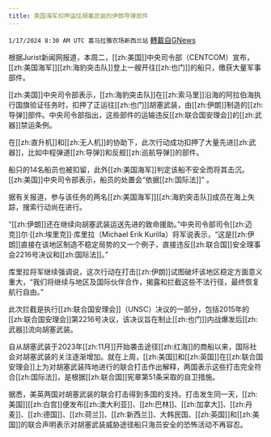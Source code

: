 ```yaml
---
title: 美国海军扣押运往胡塞武装的伊朗导弹部件
---
```

`1/17/2024 8:30 AM UTC 喜马拉雅农场新西兰站` [轉載自GNews](https://gnews.org/articles/2227624)

根据Jurist新闻网报道，本周二，[[zh:美国]]中央司令部（CENTCOM）宣布，[[zh:美国海军]][[zh:海豹突击队]]登上一艘开往[[zh:也门]]的船只，缴获大量军事部件。

[[zh:美国]]中央司令部表示，[[zh:海豹突击队]]在[[zh:索马里]]沿海的阿拉伯海执行国旗验证任务时，扣押了正运往[[zh:也门]]胡塞武装，由[[zh:伊朗]]制造的[[zh:导弹]]部件。中央司令部指出，这些部件的运输违反[[zh:联合国安理会]]的[[zh:武器]]禁运条例。

在[[zh:直升机]]和[[zh:无人机]]的协助下，此次行动成功扣押了大量先进[[zh:武器]]，比如中程弹道[[zh:导弹]]和反舰[[zh:巡航导弹]]的部件。

船只的14名船员也被扣留，此外[[zh:美国海军]]判定该船不安全而将其击沉。[[zh:美国]]中央司令部表示，船员的处置会“依据[[zh:国际法]]” 。

据有关报道，参与该任务的两名[[zh:美国海军]][[zh:海豹突击队]]成员在海上失踪，搜索行动尚在进行。

“[[zh:伊朗]]还在继续向胡塞武装运送先进的致命援助。”中央司令部司令[[zh:迈克]]尔·[[zh:埃里克]]·库里拉（Michael Erik Kurilla）将军说表示，“这是[[zh:伊朗]]直接在该地区制造不稳定局势的又一个例子，直接违反[[zh:联合国]]安全理事会2216号决议和[[zh:国际法]]。” 

库里拉将军继续强调说，这次行动在打击[[zh:伊朗]]试图破坏该地区稳定方面意义重大，“我们将继续与地区及国际伙伴合作，揭露和拦截这些不法行径，最终恢复航行自由。”

此次拦截是执行[[zh:联合国安理会]]（UNSC）决议的一部分，包括2015年的[[zh:联合国安理会]]第2216号决议，该决议旨在制止[[zh:也门]]内战爆发后[[zh:武器]]流向胡塞武装。

自从胡塞武装于2023年[[zh:11月]]开始袭击途径[[zh:红海]]的商船以来，国际社会对胡塞武装的关注逐渐增加。就在上周，[[zh:美国]]和[[zh:英国]]在[[zh:联合国安理会]]上为对胡塞武装阵地进行的联合打击作出解释，两国表示这些打击完全符合[[zh:国际法]]，是根据[[zh:联合国]]宪章第51条采取的自卫措施。

据悉，美英两国对胡塞武装的联合打击得到多国的支持。打击发生同一天，[[zh:美国]][[zh:白宫]]便发布[[zh:澳大利亚]]、[[zh:巴林]]、[[zh:加拿大]]、[[zh:丹麦]]、[[zh:德国]]、[[zh:荷兰]]、[[zh:新西兰]]、大韩民国、[[zh:英国]]和[[zh:美国]]的联合声明表示对胡塞武装威胁途径船只海员安全的恐怖活动不再容忍。
